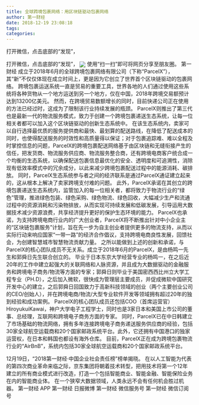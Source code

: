 ```yaml
---
title: 全球跨境包裹网络：用区块链驱动包裹网络
author: 第一财经
date: 2018-12-19 23:08:18
tags: 
categories: 
---
```

打开微信，点击底部的“发现”，
<!-- more -->
打开微信，点击底部的“发现”，
<img align="center" border="0" src="https://imgcdn.yicai.com/uppics/images/2018/12/ac2cc89445367b7cb2f639844f45bf63.jpg" />
使用“扫一扫”即可将网页分享至朋友圈。
第一财经
成立于2018年6月的全球跨境包裹网络有限公司（下称“ParcelX”），其“新”不仅仅体现在成立时间上，更是因为它创立了世界首个区块链驱动的包裹网络。
跨境包裹运送系统一直是贸易的重要工具，世界各地的人们通过使用这些系统将各种货物从一个地方运送到另一个地方，仅在中国，2018年跨境交易额预计达到13200亿美元。
然而，在跨境贸易数额增长的同时，目前快递公司正在使用的方法已经过时，这成为了限制该行业持续发展的瓶颈。
ParcelX则推出了第三代也是最新一代的物流服务模式，致力于创建一个跨境包裹递送生态系统，让每一位相关者都可以加入这个区块链驱动的创新生态系统中。
在该生态系统内，卖家可以自行选择最优质的服务提供商和最快、最划算的配送路线，在降低了配送成本的同时，也使得配送服务的时效性和高质量得以保证；对于包裹追踪难、难以全程及时掌控信息的问题，ParcelX的跨境包裹配送网络基于由区块链和无缝衔接产生的信任，把发货商、物流服务供应商、物流服务整合商，还有跨境电商客户统合成一个均衡的生态系统，以确保配送包裹信息最优化的安全、透明度和可追溯性，消除现有低效率模式中的冗余成分，以此来减少跨境包裹配送过程中的能源消耗、碳排放。
同时，ParcelX生态系统参与者之间的经济联系是通过ParcelX通证建立起来的，这从根本上解决了卖家跨境支付难的问题。
此外，ParcelX承诺在其创立的跨境包裹递送生态系统内，监管加入的每一位相关者，都将致力于物流行业的“绿色”管理，推进绿色包装、绿色采购、绿色物流、绿色回收，大幅减少生产和流通过程中的资源消耗和污染物排放，从而实现可持续发展和低碳发展，引导运用大数据技术减少资源浪费，共享经济提升更好的保护生态环境的能力。
ParcelX也承诺，为支持跨境电商行业内的广大创业者，ParcelX将不断推出针对中小企业主的“区块链包裹服务”计划，旨在先一步为自主创业者提供更多的物流支持，从而以实际行动来响应国家“一带一路”的经济合作倡议，支持跨境电商良性发展，回馈社会，为创建智慧城市智慧物流贡献力量。
之所以能做到上述的创新和承诺，与ParcelX的核心团队成员不无关系。成立于2018年6月的ParcelX，是由杨鸣一先生和郭舜日先生联合创立的。
毕业于日本东京大学经营专业的杨鸣一，在之后近20年的工作中建立起强大的关联网络和人脉资源，并且成为大数据驱动的金融服务和跨境电子商务/物流等方面的专家；郭舜日则毕业于美国密西西比州立大学工程专业（PH.D），之后加入微软，很快成为管理层主要成员，并促成微软中国研究开发中心的建立，之后郭舜日回国致力于高新科技领域的创业（两个主要创业公司的CEO/创始人），并在跨境电商/物流/大型专业软件开发等领域拥有超过20年的独到经验和成功案例。
ParcelX的核心团队成员还包括COO（首席运营官）HiroyukuiKawai，神户大学电子工程学士，同时也是3家日本和美国上市公司的董事、总经理，互联网和跨境电子商务方面的专家。
同时，ParcelX已在中日韩建立了市场基础的物流网络，拥有多年连接跨境电子商务递送服务供应商的经验，包括30家全球航空运载商和20个国家邮政系统平台。此外，它还拥有中国港口的独家运营权，在日本和韩国也都设有海外仓库。
目前，ParcelX正在成为跨境包裹物流行业的“AirBnB”，系统内包括30家全球航空运载商和20个国家邮政系统平台。
 
 
12月19日，“2018第一财经·中国企业社会责任榜”榜单揭晓。
在以人工智能为代表的第四次商业革命来临之际，京东集团将朝着技术转型，把用技术将第一个12年建立的所有商业模式进行改造，打造一个包括智能商业、智能金融、智能保险业务在内的智能商业体。
在一个狭窄大数据领域，人类永远不会有任何机会胜过机器。
第一财经
APP
第一财经
日报微博
第一财经
微信服务号
第一财经
微信订阅号

